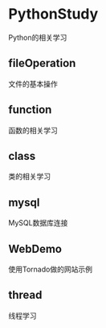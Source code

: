 # PythonStudy
Python的相关学习
## fileOperation
文件的基本操作
## function
函数的相关学习
## class
类的相关学习
## mysql
MySQL数据库连接
## WebDemo
使用Tornado做的网站示例
## thread
线程学习